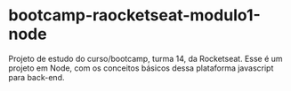 # bootcamp-raocketseat-modulo1-node
Projeto de estudo do curso/bootcamp, turma 14, da Rocketseat. Esse é um projeto em Node, com os conceitos básicos dessa plataforma javascript para back-end.

